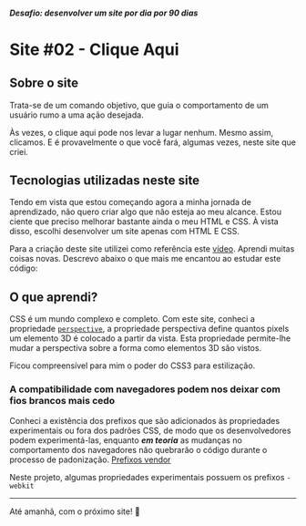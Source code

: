 ##### Desafio: desenvolver um site por dia por 90 dias

# Site #02 - Clique Aqui

## Sobre o site

Trata-se de um comando objetivo, que guia o comportamento de um usuário rumo a uma ação desejada.

Às vezes, o clique aqui pode nos levar a lugar nenhum. Mesmo assim, clicamos.
E é provavelmente o que você fará, algumas vezes, neste site que criei.

## Tecnologias utilizadas neste site

Tendo em vista que estou começando agora a minha jornada de aprendizado, não quero criar algo que não esteja ao meu alcance. Estou ciente que preciso melhorar bastante ainda o meu HTML e CSS. À vista disso, escolhi desenvolver um site apenas com HTML E CSS.

Para a criação deste site utilizei como referência este [vídeo](https://www.youtube.com/watch?v=fDjadLVHkmg). Aprendi muitas coisas novas. Descrevo abaixo o que mais me encantou ao estudar este código:

## O que aprendi?

CSS é um mundo complexo e completo. Com este site, conheci a propriedade [`perspective`](https://developer.mozilla.org/pt-BR/docs/Web/CSS/transform-function/perspective), a propriedade perspectiva define quantos pixels um elemento 3D é colocado a partir da vista. Esta propriedade permite-lhe mudar a perspectiva sobre a forma como elementos 3D são vistos.

Ficou compreensível para mim o poder do CSS3 para estilização.

### A compatibilidade com navegadores podem nos deixar com fios brancos mais cedo

Conheci a existência dos prefixos que são adicionados às propriedades experimentais ou fora dos padrões CSS, de modo que os desenvolvedores podem experimentá-las, enquanto **_em teoria_** as mudanças no comportamento dos navegadores não quebrarão o código durante o processo de padonização. [Prefixos vendor](https://developer.mozilla.org/pt-BR/docs/Glossary/Vendor_Prefix)

Neste projeto, algumas propriedades experimentais possuem os prefixos `-webkit`

---

Até amanhã, com o próximo site! 💜
